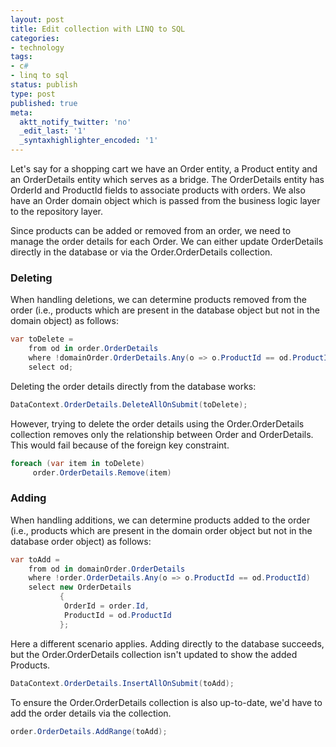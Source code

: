 ```yaml
---
layout: post
title: Edit collection with LINQ to SQL
categories:
- technology
tags:
- c#
- linq to sql
status: publish
type: post
published: true
meta:
  aktt_notify_twitter: 'no'
  _edit_last: '1'
  _syntaxhighlighter_encoded: '1'
---
```

Let's say for a shopping cart we have an Order entity, a Product entity and an OrderDetails entity which serves as a bridge. The OrderDetails entity has OrderId and ProductId fields to associate products with orders. We also have an Order domain object which is passed from the business logic layer to the repository layer.

Since products can be added or removed from an order, we need to manage the order details for each Order.  We can either update OrderDetails directly in the database or via the Order.OrderDetails collection.

### Deleting

When handling deletions, we can determine products removed from the order (i.e., products which are present in the database object but not in the domain object) as follows:
``` csharp
var toDelete = 
	from od in order.OrderDetails
	where !domainOrder.OrderDetails.Any(o => o.ProductId == od.ProductId)
	select od;
```

Deleting the order details directly from the database works: 
``` csharp
DataContext.OrderDetails.DeleteAllOnSubmit(toDelete);
```

However, trying to delete the order details using the Order.OrderDetails collection removes only the relationship between Order and OrderDetails.  This would fail because of the foreign key constraint. 
``` csharp
foreach (var item in toDelete)
     order.OrderDetails.Remove(item)
```

### Adding

When handling additions, we can determine products added to the order (i.e., products which are present in the domain order object but not in the database order object) as follows:

``` csharp
var toAdd = 
	from od in domainOrder.OrderDetails
	where !order.OrderDetails.Any(o => o.ProductId == od.ProductId)
	select new OrderDetails
   		   {
			OrderId = order.Id,
			ProductId = od.ProductId
   		   };
```

Here a different scenario applies.  Adding directly to the database succeeds, but the Order.OrderDetails collection isn't updated to show the added Products.
``` csharp
DataContext.OrderDetails.InsertAllOnSubmit(toAdd);
```

To ensure the Order.OrderDetails collection is also up-to-date, we'd have to add the order details via the collection.
``` csharp
order.OrderDetails.AddRange(toAdd);
```
